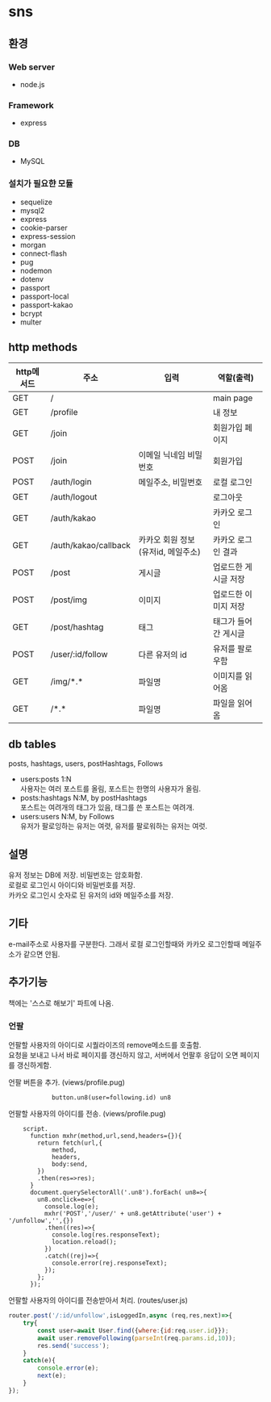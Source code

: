 # sns
## 환경
### Web server
+ node.js
### Framework
+ express
### DB
+ MySQL
### 설치가 필요햔 모듈
+ sequelize
+ mysql2
+ express
+ cookie-parser
+ express-session
+ morgan
+ connect-flash
+ pug
+ nodemon
+ dotenv
+ passport
+ passport-local
+ passport-kakao
+ bcrypt
+ multer

## http methods
| http메서드   |      주소      |입력|  역할(출력) |
|-|-|-|-|
| GET    |/        || main page |
| GET    |/profile ||내 정보|
| GET    |/join    ||회원가입 페이지|
| POST   |/join    |이메일 닉네임 비밀번호|회원가입|
| POST   |/auth/login    |메일주소, 비밀번호|로컬 로그인|
| GET    |/auth/logout    ||로그아웃|
| GET    |/auth/kakao    ||카카오 로그인|
| GET    |/auth/kakao/callback    |카카오 회원 정보 (유저id, 메일주소)|카카오 로그인 결과|
| POST   |/post    |게시글|업로드한 게시글 저장|
| POST   |/post/img    |이미지|업로드한 이미지 저장|
| GET    |/post/hashtag    |태그|태그가 들어간 게시글|
| POST   |/user/:id/follow    |다른 유저의 id|유저를 팔로우함|
| GET    |/img/\*.\*        |파일명|이미지를 읽어옴|
| GET    |/\*.\*        |파일명|파일을 읽어옴|

## db tables
posts, hashtags, users, postHashtags, Follows  
+ users:posts 1:N  
사용자는 여러 포스트를 올림, 포스트는 한명의 사용자가 올림.  
+ posts:hashtags N:M, by postHashtags  
포스트는 여려개의 태그가 있음, 태그를 쓴 포스트는 여려개.  
+ users:users N:M, by Follows  
유저가 팔로잉하는 유저는 여렷, 유저를 팔로워하는 유저는 여럿.  

## 설명
유저 정보는 DB에 저장. 비밀번호는 암호화함.  
로컬로 로그인시 아이디와 비밀번호를 저장.  
카카오 로그인시 숫자로 된 유저의 id와 메일주소를 저장.  

## 기타
e-mail주소로 사용자를 구분한다. 그래서 로컬 로그인할때와 카카오 로그인할때 메일주소가 같으면 안됨.  

## 추가기능
책에는 '스스로 해보기' 파트에 나옴.  
### 언팔
언팔할 사용자의 아이디로 시퀄라이즈의 remove메소드를 호출함.  
요청을 보내고 나서 바로 페이지를 갱신하지 않고, 서버에서 언팔후 응답이 오면 페이지를 갱신하게함.  

언팔 버튼을 추가. (views/profile.pug)
```pug
            button.un8(user=following.id) un8
```
언팔할 사용자의 아이디를 전송. (views/profile.pug)
```pug
    script.
      function mxhr(method,url,send,headers={}){
        return fetch(url,{
            method,
            headers,
            body:send,
        })
        .then(res=>res);
      }
      document.querySelectorAll('.un8').forEach( un8=>{
        un8.onclick=e=>{
          console.log(e);
          mxhr('POST','/user/' + un8.getAttribute('user') + '/unfollow','',{})
          .then((res)=>{
            console.log(res.responseText);
            location.reload();
          })
          .catch((rej)=>{
            console.error(rej.responseText);
          });
        };
      });
```
언팔할 사용자의 아이디를 전송받아서 처리. (routes/user.js)
```js
router.post('/:id/unfollow',isLoggedIn,async (req,res,next)=>{
    try{
        const user=await User.find({where:{id:req.user.id}});
        await user.removeFollowing(parseInt(req.params.id,10));
        res.send('success');
    }
    catch(e){
        console.error(e);
        next(e);
    }
});
```